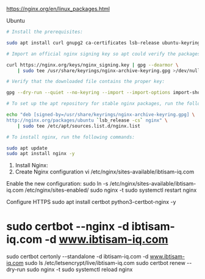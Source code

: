 https://nginx.org/en/linux_packages.html

Ubuntu
```bash
# Install the prerequisites:

sudo apt install curl gnupg2 ca-certificates lsb-release ubuntu-keyring

# Import an official nginx signing key so apt could verify the packages authenticity. Fetch the key:

curl https://nginx.org/keys/nginx_signing.key | gpg --dearmor \
    | sudo tee /usr/share/keyrings/nginx-archive-keyring.gpg >/dev/null

# Verify that the downloaded file contains the proper key:

gpg --dry-run --quiet --no-keyring --import --import-options import-show /usr/share/keyrings/nginx-archive-keyring.gpg

# To set up the apt repository for stable nginx packages, run the following command:

echo "deb [signed-by=/usr/share/keyrings/nginx-archive-keyring.gpg] \
http://nginx.org/packages/ubuntu `lsb_release -cs` nginx" \
    | sudo tee /etc/apt/sources.list.d/nginx.list

# To install nginx, run the following commands:

sudo apt update
sudo apt install nginx -y

```

1. Install Nginx:
2. Create Nginx configuration
vi /etc/nginx/sites-available/ibtisam-iq.com

Enable the new configuration:
sudo ln -s /etc/nginx/sites-available/ibtisam-iq.com /etc/nginx/sites-enabled/
sudo nginx -t
sudo systemctl restart nginx

Configure HTTPS
sudo apt install certbot python3-certbot-nginx -y
# sudo certbot --nginx -d ibtisam-iq.com -d www.ibtisam-iq.com
sudo certbot certonly --standalone -d ibtisam-iq.com -d www.ibtisam-iq.com
sudo ls /etc/letsencrypt/live/ibtisam-iq.com
sudo certbot renew --dry-run
sudo nginx -t
sudo systemctl reload nginx

